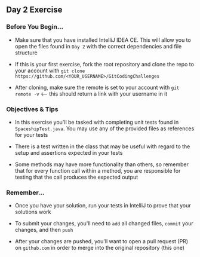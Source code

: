 ## Day 2 Exercise

### Before You Begin...

* Make sure that you have installed IntelliJ IDEA CE. This will allow you to open the files found in
`Day 2` with the correct dependencies and file structure

* If this is your first exercise, fork the root repository and clone the repo to your account with 
`git clone https://github.com/<YOUR_USERNAME>/GitCodingChallenges`

* After cloning, make sure the remote is set to your account with `git remote -v` <-- this should return
a link with your username in it


### Objectives & Tips

* In this exercise you'll be tasked with completing unit tests found in `SpaceshipTest.java`. You may use 
any of the provided files as references for your tests

* There is a test written in the class that may be useful with regard to the setup and assertions expected in
your tests

* Some methods may have more functionality than others, so remember that for every function call within a method,
you are responsible for testing that the call produces the expected output

### Remember...

* Once you have your solution, run your tests in IntelliJ to prove that your solutions work

* To submit your changes, you'll need to `add` all changed files, `commit` your changes, and then `push`

* After your changes are pushed, you'll want to open a pull request (PR) on ```github.com``` in order to 
merge into the original repository (this one)

